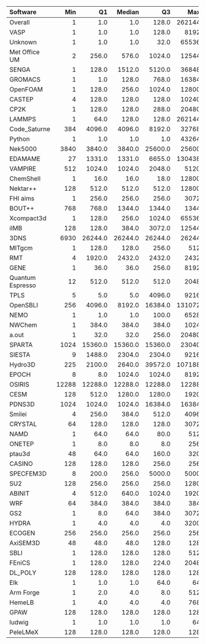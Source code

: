 | Software         |   Min |      Q1 |   Median |      Q3 |    Max |    Jobs |     Nodeh |   PercentUse |   Users |   Projects |
|:-----------------|------:|--------:|---------:|--------:|-------:|--------:|----------:|-------------:|--------:|-----------:|
| Overall          |     1 |     1.0 |      1.0 |   128.0 | 262144 | 2010704 | 3960032.1 |        100.0 |     800 |        118 |
| VASP             |     1 |     1.0 |      1.0 |   128.0 |   8192 |  308192 |  684145.8 |         17.3 |     123 |         17 |
| Unknown          |     1 |     1.0 |      1.0 |    32.0 |  65536 |  456624 |  646084.6 |         16.3 |     394 |         85 |
| Met Office UM    |     2 |   256.0 |    576.0 |  1024.0 |  12544 |   29526 |  479157.8 |         12.1 |      52 |          2 |
| SENGA            |     1 |   128.0 |   1512.0 |  5120.0 |  36848 |     319 |  278079.2 |          7.0 |       6 |          4 |
| GROMACS          |     1 |     1.0 |    128.0 |   768.0 |  16384 |    8047 |  207877.6 |          5.2 |      44 |          8 |
| OpenFOAM         |     1 |   128.0 |    256.0 |  1024.0 |  12800 |    1911 |  164967.2 |          4.2 |      40 |         13 |
| CASTEP           |     4 |   128.0 |    128.0 |   128.0 |  10240 |  214657 |  160532.9 |          4.1 |      39 |          9 |
| CP2K             |     1 |   128.0 |    128.0 |   288.0 |  20480 |   17978 |  160462.0 |          4.1 |      44 |         11 |
| LAMMPS           |     1 |    64.0 |    128.0 |   128.0 | 262144 |   11099 |  118102.8 |          3.0 |      51 |         16 |
| Code_Saturne     |   384 |  4096.0 |   4096.0 |  8192.0 |  32768 |     142 |  116857.4 |          3.0 |       5 |          3 |
| Python           |     1 |     1.0 |      1.0 |     1.0 |  43264 |  585405 |  107555.1 |          2.7 |      54 |         25 |
| Nek5000          |  3840 |  3840.0 |   3840.0 | 25600.0 |  25600 |      44 |   98622.5 |          2.5 |       2 |          2 |
| EDAMAME          |    27 |  1331.0 |   1331.0 |  6655.0 | 130438 |     120 |   93988.2 |          2.4 |       2 |          1 |
| VAMPIRE          |   512 |  1024.0 |   1024.0 |  2048.0 |   5120 |     539 |   79821.2 |          2.0 |       6 |          2 |
| ChemShell        |     1 |    16.0 |     16.0 |    18.0 |  12800 |    2794 |   58824.2 |          1.5 |      14 |          3 |
| Nektar++         |   128 |   512.0 |    512.0 |   512.0 |  12800 |    2182 |   52886.2 |          1.3 |       7 |          3 |
| FHI aims         |     1 |   256.0 |    256.0 |   256.0 |   3072 |   96782 |   51918.2 |          1.3 |      20 |          4 |
| BOUT++           |   768 |   768.0 |   1344.0 |  1344.0 |   1344 |     204 |   39493.2 |          1.0 |       1 |          1 |
| Xcompact3d       |     1 |   128.0 |    256.0 |  1024.0 |  65536 |    1064 |   38035.1 |          1.0 |      10 |          5 |
| iIMB             |   128 |   128.0 |    384.0 |  3072.0 |  12544 |     279 |   37507.5 |          0.9 |       4 |          3 |
| 3DNS             |  6930 | 26244.0 |  26244.0 | 26244.0 |  26244 |   98945 |   26463.3 |          0.7 |       2 |          1 |
| MITgcm           |     1 |   128.0 |    128.0 |   256.0 |    512 |   23134 |   25404.8 |          0.6 |      13 |          3 |
| RMT              |     4 |  1920.0 |   2432.0 |  2432.0 |   2432 |     411 |   25008.0 |          0.6 |       4 |          1 |
| GENE             |     1 |    36.0 |     36.0 |   256.0 |   8192 |     277 |   24623.8 |          0.6 |       7 |          2 |
| Quantum Espresso |    12 |   512.0 |    512.0 |   512.0 |   2048 |   57280 |   20642.6 |          0.5 |      14 |          3 |
| TPLS             |     5 |     5.0 |      5.0 |  4096.0 |   9216 |      55 |   20618.4 |          0.5 |       3 |          1 |
| OpenSBLI         |   256 |  4096.0 |   8192.0 | 16384.0 | 131072 |      26 |   18091.4 |          0.5 |       4 |          2 |
| NEMO             |     1 |     1.0 |      1.0 |   100.0 |   6528 |   10530 |   17623.3 |          0.4 |      25 |          3 |
| NWChem           |     1 |   384.0 |    384.0 |   384.0 |   1024 |   32915 |   17203.4 |          0.4 |      12 |          5 |
| a.out            |     1 |    32.0 |     32.0 |   256.0 |  20480 |    1001 |   15921.8 |          0.4 |      15 |          9 |
| SPARTA           |  1024 | 15360.0 |  15360.0 | 15360.0 |  23040 |      30 |   12777.9 |          0.3 |       1 |          1 |
| SIESTA           |     9 |  1488.0 |   2304.0 |  2304.0 |   9216 |     363 |   10173.9 |          0.3 |       5 |          3 |
| Hydro3D          |   225 |  2100.0 |   2640.0 | 39572.0 | 107188 |      27 |    8715.8 |          0.2 |       3 |          2 |
| EPOCH            |     8 |     8.0 |   1024.0 |  1024.0 |   8192 |     847 |    6190.1 |          0.2 |       7 |          1 |
| OSIRIS           | 12288 | 12288.0 |  12288.0 | 12288.0 |  12288 |       6 |    5333.3 |          0.1 |       1 |          1 |
| CESM             |   128 |   512.0 |   1280.0 |  1280.0 |   1920 |     104 |    5203.1 |          0.1 |       6 |          1 |
| PDNS3D           |  1024 |  1024.0 |   1024.0 | 16384.0 |  16384 |      47 |    4853.2 |          0.1 |       2 |          1 |
| Smilei           |     4 |   256.0 |    384.0 |   512.0 |   4096 |     422 |    4474.6 |          0.1 |       5 |          1 |
| CRYSTAL          |    64 |   128.0 |    128.0 |   128.0 |   3072 |     819 |    4472.2 |          0.1 |       6 |          3 |
| NAMD             |     1 |    64.0 |     64.0 |    80.0 |    512 |     622 |    3953.3 |          0.1 |       8 |          4 |
| ONETEP           |     1 |     8.0 |      8.0 |     8.0 |    256 |   34240 |    1785.5 |          0.0 |       7 |          1 |
| ptau3d           |    48 |    64.0 |     64.0 |   160.0 |    320 |      23 |    1432.9 |          0.0 |       2 |          2 |
| CASINO           |   128 |   128.0 |    128.0 |   256.0 |    256 |      64 |    1040.9 |          0.0 |       1 |          1 |
| SPECFEM3D        |     8 |   200.0 |    256.0 |  5000.0 |   5000 |      44 |     637.7 |          0.0 |       1 |          1 |
| SU2              |   128 |   256.0 |    256.0 |   256.0 |   1280 |      91 |     633.7 |          0.0 |       3 |          2 |
| ABINIT           |     4 |   512.0 |    640.0 |  1024.0 |   1920 |     153 |     554.6 |          0.0 |       1 |          1 |
| WRF              |    64 |   384.0 |    384.0 |   384.0 |    384 |      68 |     414.4 |          0.0 |       2 |          1 |
| GS2              |     1 |     8.0 |     64.0 |   384.0 |   3072 |     175 |     388.0 |          0.0 |       3 |          2 |
| HYDRA            |     1 |     4.0 |      4.0 |     4.0 |   3200 |    8849 |     211.0 |          0.0 |       9 |          6 |
| ECOGEN           |   256 |   256.0 |    256.0 |   256.0 |    256 |      11 |     118.0 |          0.0 |       1 |          1 |
| AxiSEM3D         |    48 |    48.0 |     48.0 |   128.0 |    128 |     286 |      57.4 |          0.0 |       1 |          1 |
| SBLI             |     1 |   128.0 |    128.0 |   128.0 |    512 |     168 |      29.2 |          0.0 |       1 |          1 |
| FEniCS           |     1 |   128.0 |    128.0 |   224.0 |   2048 |     130 |      22.0 |          0.0 |       1 |          1 |
| DL_POLY          |   128 |   128.0 |    128.0 |   128.0 |    128 |       8 |      20.6 |          0.0 |       1 |          1 |
| Elk              |     1 |     1.0 |      1.0 |    64.0 |     64 |       5 |       6.2 |          0.0 |       1 |          1 |
| Arm Forge        |     1 |     2.0 |      4.0 |     8.0 |    512 |     411 |       5.6 |          0.0 |      10 |         10 |
| HemeLB           |     1 |     4.0 |      4.0 |     4.0 |    768 |      97 |       5.1 |          0.0 |       3 |          3 |
| GPAW             |   128 |   128.0 |    128.0 |   128.0 |    128 |       6 |       2.2 |          0.0 |       1 |          1 |
| ludwig           |     1 |     1.0 |      1.0 |     1.0 |     64 |     102 |       0.3 |          0.0 |       2 |          2 |
| PeleLMeX         |   128 |   128.0 |    128.0 |   128.0 |    128 |       4 |       0.0 |          0.0 |       1 |          1 |